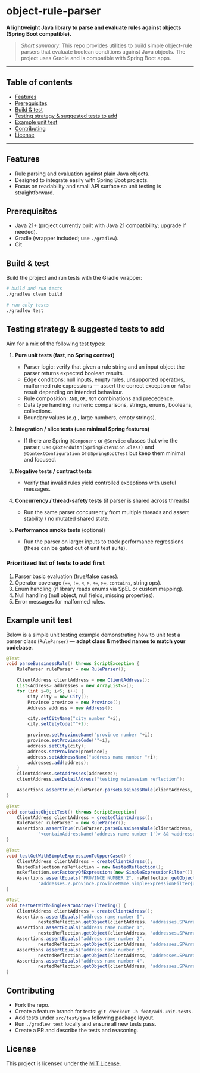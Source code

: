 # object-rule-parser

**A lightweight Java library to parse and evaluate rules against objects (Spring Boot compatible).**

> _Short summary_: This repo provides utilities to build simple object-rule parsers that evaluate boolean conditions against Java objects. The project uses Gradle and is compatible with Spring Boot apps.

---

## Table of contents

- [Features](#features)
- [Prerequisites](#prerequisites)
- [Build & test](#build--test)
- [Testing strategy & suggested tests to add](#testing-strategy--suggested-tests-to-add)
- [Example unit test](#example-unit-test)
- [Contributing](#contributing)
- [License](#license)

---

## Features

- Rule parsing and evaluation against plain Java objects.
- Designed to integrate easily with Spring Boot projects.
- Focus on readability and small API surface so unit testing is straightforward.

## Prerequisites

- Java 21+ (project currently built with Java 21 compatibility; upgrade if needed).
- Gradle (wrapper included; use `./gradlew`).
- Git

## Build & test

Build the project and run tests with the Gradle wrapper:

```bash
# build and run tests
./gradlew clean build

# run only tests
./gradlew test
```
## Testing strategy & suggested tests to add

Aim for a mix of the following test types:

1. **Pure unit tests (fast, no Spring context)**
    - Parser logic: verify that given a rule string and an input object the parser returns expected boolean results.
    - Edge conditions: null inputs, empty rules, unsupported operators, malformed rule expressions — assert the correct exception or `false` result depending on intended behaviour.
    - Rule composition: `AND`, `OR`, `NOT` combinations and precedence.
    - Data type handling: numeric comparisons, strings, enums, booleans, collections.
    - Boundary values (e.g., large numbers, empty strings).

2. **Integration / slice tests (use minimal Spring features)**
    - If there are Spring `@Component` or `@Service` classes that wire the parser, use `@ExtendWith(SpringExtension.class)` and `@ContextConfiguration` or `@SpringBootTest` but keep them minimal and focused.

3. **Negative tests / contract tests**
    - Verify that invalid rules yield controlled exceptions with useful messages.

4. **Concurrency / thread-safety tests** (if parser is shared across threads)
    - Run the same parser concurrently from multiple threads and assert stability / no mutated shared state.

5. **Performance smoke tests** (optional)
    - Run the parser on larger inputs to track performance regressions (these can be gated out of unit test suite).

### Prioritized list of tests to add first

1. Parser basic evaluation (true/false cases).
2. Operator coverage (`==`, `!=`, `<`, `>`, `<=`, `>=`, `contains`, string ops).
3. Enum handling (if library reads enums via SpEL or custom mapping).
4. Null handling (null object, null fields, missing properties).
5. Error messages for malformed rules.

## Example unit test

Below is a simple unit testing example demonstrating how to unit test a parser class (`RuleParser`) — **adapt class & method names to match your codebase**.

```java
@Test
void parseBussinessRule() throws ScriptException {
    RuleParser ruleParser = new RuleParser();

    ClientAddress clientAddress = new ClientAddress();
    List<Address> addresses = new ArrayList<>();
    for (int i=0; i<5; i++) {
        City city = new City();
        Province province = new Province();
        Address address = new Address();

        city.setCityName("city number "+i);
        city.setCityCode(""+1);

        province.setProvinceName("province number "+i);
        province.setProvinceCode(""+i);
        address.setCity(city);
        address.setProvince(province);
        address.setAddressName("address name number "+i);
        addresses.add(address);
    }
    clientAddress.setAddresses(addresses);
    clientAddress.setDetailAdress("testing melanesian reflection");

    Assertions.assertTrue(ruleParser.parseBussinessRule(clientAddress, "<addresses.0.province.provinceName> == 'province number 0'"));
}

@Test
void containsObjectTest() throws ScriptException{
    ClientAddress clientAddress = createClientAdress();
    RuleParser ruleParser = new RuleParser();
    Assertions.assertTrue(ruleParser.parseBussinessRule(clientAddress,
            "<containAddressName('address name number 1')> && <addresses.0.province.getProvinceName()> == 'province number 0'"));
}

@Test
void testGetWithSimpleExpressionToUpperCase() {
    ClientAddress clientAddress = createClientAdress();
    NestedReflection nsReflection = new NestedReflection();
    nsReflection.setFactoryOfExpressions(new SimpleExpressionFilter());
    Assertions.assertEquals("PROVINCE NUMBER 2", nsReflection.getObject(clientAddress,
            "addresses.2.province.provinceName.SimpleExpressionFilter{uppercase}"));
}

@Test
void testGetWithSingleParamArrayFiltering() {
    ClientAddress clientAddress = createClientAdress();
    Assertions.assertEquals("address name number 0",
            nestedReflection.getObject(clientAddress, "addresses.SPArrayFilter{addressName.equals('address name number 0')}.addressName"));
    Assertions.assertEquals("address name number 1",
            nestedReflection.getObject(clientAddress, "addresses.SPArrayFilter{addressName == 'address name number 1'}.addressName"));
    Assertions.assertEquals("address name number 2",
            nestedReflection.getObject(clientAddress, "addresses.SPArrayFilter{addressName == 'address name number 2'}.addressName"));
    Assertions.assertEquals("address name number 3",
            nestedReflection.getObject(clientAddress, "addresses.SPArrayFilter{addressName == 'address name number 3'}.addressName"));
    Assertions.assertEquals("address name number 4",
            nestedReflection.getObject(clientAddress, "addresses.SPArrayFilter{addressName == 'address name number 4'}.addressName"));
}
```

## Contributing

- Fork the repo.
- Create a feature branch for tests: `git checkout -b feat/add-unit-tests`.
- Add tests under `src/test/java` following package layout.
- Run `./gradlew test` locally and ensure all new tests pass.
- Create a PR and describe the tests and reasoning.

## License

This project is licensed under the [MIT License](./LICENSE).